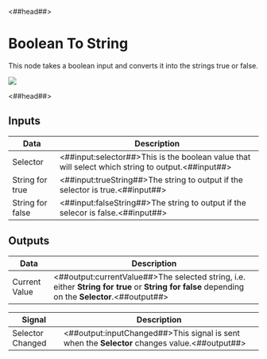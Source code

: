<##head##>

# Boolean To String

This node takes a <span class="ndl-data">boolean</span> input and converts it into the strings <span class="ndl-data">true</span> or <span class="ndl-data">false</span>.

<div class="ndl-image-with-background l">

![](/nodes/utilities/boolean-to-string/boolean-to-string.png)

</div>

<##head##>

## Inputs

| Data                                           | Description                                                                                       |
| ---------------------------------------------- | ------------------------------------------------------------------------------------------------- |
| <span class="ndl-data">Selector</span>         | <##input:selector##>This is the boolean value that will select which string to output.<##input##> |
| <span class="ndl-data">String for true</span>  | <##input:trueString##>The string to output if the selector is true.<##input##>                    |
| <span class="ndl-data">String for false</span> | <##input:falseString##>The string to output if the selecor is false.<##input##>                   |

## Outputs

| Data                                        | Description                                                                                                                                      |
| ------------------------------------------- | ------------------------------------------------------------------------------------------------------------------------------------------------ |
| <span class="ndl-data">Current Value</span> | <##output:currentValue##>The selected string, i.e. either **String for true** or **String for false** depending on the **Selector**.<##output##> |

| Signal                                           | Description                                                                                   |
| ------------------------------------------------ | --------------------------------------------------------------------------------------------- |
| <span class="ndl-signal">Selector Changed</span> | <##output:inputChanged##>This signal is sent when the **Selector** changes value.<##output##> |
